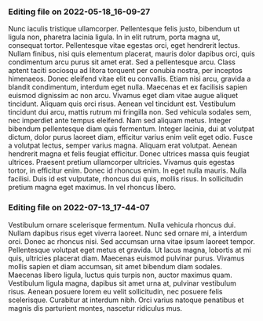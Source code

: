 

### Editing file on 2022-05-18_16-09-27

Nunc iaculis tristique ullamcorper. Pellentesque felis justo, bibendum ut ligula non, pharetra lacinia ligula. In in elit rutrum, porta magna ut, consequat tortor. Pellentesque vitae egestas orci, eget hendrerit lectus. Nullam finibus, nisi quis elementum placerat, mauris dolor dapibus orci, quis condimentum arcu purus sit amet erat. Sed a pellentesque arcu. Class aptent taciti sociosqu ad litora torquent per conubia nostra, per inceptos himenaeos. Donec eleifend vitae elit eu convallis. Etiam nisi arcu, gravida a blandit condimentum, interdum eget nulla. Maecenas et ex facilisis sapien euismod dignissim ac non arcu. Vivamus eget diam vitae augue aliquet tincidunt. Aliquam quis orci risus. Aenean vel tincidunt est. Vestibulum tincidunt dui arcu, mattis rutrum mi fringilla non. Sed vehicula sodales sem, nec imperdiet ante tempus eleifend.
Nam sed aliquam metus. Integer bibendum pellentesque diam quis fermentum. Integer lacinia, dui at volutpat dictum, dolor purus laoreet diam, efficitur varius enim velit eget odio. Fusce a volutpat lectus, semper varius magna. Aliquam erat volutpat. Aenean hendrerit magna et felis feugiat efficitur. Donec ultrices massa quis feugiat ultrices. Praesent pretium ullamcorper ultricies. Vivamus quis egestas tortor, in efficitur enim. Donec id rhoncus enim. In eget nulla mauris. Nulla facilisi. Duis id est vulputate, rhoncus dui quis, mollis risus. In sollicitudin pretium magna eget maximus. In vel rhoncus libero.




### Editing file on 2022-07-13_17-44-07

Vestibulum ornare scelerisque fermentum. Nulla vehicula rhoncus dui. Nullam dapibus risus eget viverra laoreet. Nunc sed ornare mi, a interdum orci. Donec ac rhoncus nisi. Sed accumsan urna vitae ipsum laoreet tempor. Pellentesque volutpat eget metus et gravida. Ut lacus magna, lobortis at mi quis, ultricies placerat diam. Maecenas euismod pulvinar purus. Vivamus mollis sapien et diam accumsan, sit amet bibendum diam sodales. Maecenas libero ligula, luctus quis turpis non, auctor maximus quam. Vestibulum ligula magna, dapibus sit amet urna at, pulvinar vestibulum risus. Aenean posuere lorem eu velit sollicitudin, nec posuere felis scelerisque. Curabitur at interdum nibh. Orci varius natoque penatibus et magnis dis parturient montes, nascetur ridiculus mus.


